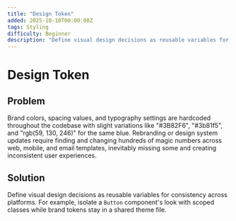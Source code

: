 ```yaml
---
title: "Design Token"
added: 2025-10-10T00:00:00Z
tags: Styling
difficulty: Beginner
description: "Define visual design decisions as reusable variables for consistency across platforms."
---
```

# Design Token

## Problem

Brand colors, spacing values, and typography settings are hardcoded throughout the codebase with slight variations like "#3B82F6", "#3b81f5", and "rgb(59, 130, 246)" for the same blue. Rebranding or design system updates require finding and changing hundreds of magic numbers across web, mobile, and email templates, inevitably missing some and creating inconsistent user experiences.

## Solution

Define visual design decisions as reusable variables for consistency across platforms. For example, isolate a `Button` component's look with scoped classes while brand tokens stay in a shared theme file.
